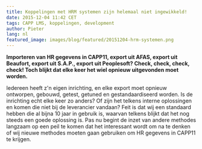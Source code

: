 ```yaml
---
title: Koppelingen met HRM systemen zijn helemaal niet ingewikkeld!
date: 2015-12-04 11:42 CET
tags: CAPP LMS, koppelingen, development
author: Pieter
lang: nl
featured_image: images/blog/featured/20151204-hrm-systemen.png
---
```


__Importeren van HR gegevens in CAPP11, export uit AFAS, export uit Beaufort, export uit  S.A.P., export uit Peoplesoft? Check, check, check, check! Toch blijkt dat elke keer het wiel opnieuw uitgevonden moet worden.__

Iedereen heeft z'n eigen inrichting, en elke export moet opnieuw ontworpen, gebouwd, getest, getuned en gestandaardiseerd worden. Is de inrichting echt elke keer zo anders? Of zijn het telkens interne oplossingen en komen die niet bij de leverancier vandaan? Feit is dat wij een standaard hebben die al bijna 10 jaar in gebruik is, waarvan telkens blijkt dat het nog steeds een goede oplossing is. Pas nu begint de inzet van andere methodes langzaam op een peil te komen dat het interessant wordt om na te denken of wij nieuwe methodes moeten gaan gebruiken om HR gegevens in CAPP11 te krijgen.
